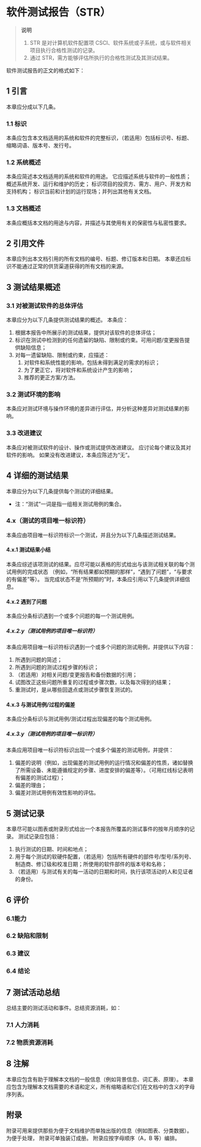 # 软件测试报告（STR）

> **说明**
> 1. STR 是对计算机软件配置项 CSCI、软件系统或子系统，或与软件相关项目执行合格性测试的记录。
> 2. 通过 STR，需方能够评估所执行的合格性测试及其测试结果。

软件测试报告的正文的格式如下：

## 1 引言

本章应分成以下几条。

### 1.1 标识

本条应包含本文档适用的系统和软件的完整标识，（若适用）包括标识号、标题、缩略词语、版本号、发行号。

### 1.2 系统概述

本条应简述本文档适用的系统和软件的用途。
它应描述系统与软件的一般性质；
概述系统开发、运行和维护的历史；
标识项目的投资方、需方、用户、开发方和支持机构；
标识当前和计划的运行现场；并列出其他有关文档。

### 1.3 文档概述

本条应概括本文档的用途与内容，并描述与其使用有关的保密性与私密性要求。

## 2 引用文件

本章应列出本文档引用的所有文档的编号、标题、修订版本和日期。
本章还应标识不能通过正常的供货渠道获得的所有文档的来源。

## 3 测试结果概述

### 3.1 对被测试软件的总体评估

本章应分为以下几条提供测试结果的概述。
本条应：

1. 根据本报告中所展示的测试结果，提供对该软件的总体评估；
2. 标识在测试中检测到的任何遗留的缺陷、限制或约束。可用问题/变更报告提供缺陷信息；
3. 对每一遗留缺陷、限制或约束，应描述：
    1. 对软件和系统性能的影响，包括未得到满足的需求的标识；
    2. 为了更正它，将对软件和系统设计产生的影响；
    3. 推荐的更正方案/方法。

### 3.2 测试环境的影响

本条应对测试环境与操作环境的差异进行评估，并分析这种差异对测试结果的影响。

### 3.3 改进建议

本条应对被测试软件的设计、操作或测试提供改进建议。
应讨论每个建议及其对软件的影响。
如果没有改进建议，本条应陈述为“无”。

## 4 详细的测试结果

本章应分为以下几条提供每个测试的详细结果。

- 注：“测试”一词是指一组相关测试用例的集合。

### 4.x（测试的项目唯一标识符）

本条应由项目唯一标识符标识一个测试，并且分为以下几条描述测试结果。

#### 4.x.1 测试结果小结

本条应综述该项测试的结果。应尽可能以表格的形式给出与该测试相关联的每个测试用例的完成状态
（例如，“所有结果都如预期的那样”，“遇到了问题”，“与要求的有偏差”等）。
当完成状态不是“所预期的”时，本条应引用以下几条提供详细信息。

#### 4.x.2 遇到了问题

本条应分条标识遇到一个或多个问题的每一个测试用例。

##### 4.x.2.y（测试用例的项目唯一标识符）

本条应用项目唯一标识符标识遇到一个或多个问题的测试用例，并提供以下内容：

1. 所遇到问题的简述；
2. 所遇到问题的测试过程步骤的标识；
3. （若适用）对相关问题/变更报告和备份数据的引用；
4. 试图改正这些问题所重复的过程或步骤次数，以及每次得到的结果；
5. 重测试时，是从哪些回退点或测试步骤恢复测试的。

#### 4.x.3 与测试用例/过程的偏差

本条应分条标识与测试用例/测试过程出现偏差的每个测试用例。

##### 4.x.3.y（测试用例的项目唯一标识符）

本条应用项目唯一标识符标识出现一个或多个偏差的测试用例，并提供：

1. 偏差的说明（例如，出现偏差的测试用例的运行情况和偏差的性质，诸如替换了所需设备、未能遵循规定的步骤、进度安排的偏差等）。（可用红线标记表明有偏差的测试过程）；
2. 偏差的理由；
3. 偏差对测试用例有效性影响的评估。

## 5 测试记录

本章尽可能以图表或附录形式给出一个本报告所覆盖的测试事件的按年月顺序的记录。
测试记录应包括：

1. 执行测试的日期、时间和地点；
2. 用于每个测试的软硬件配置，（若适用）包括所有硬件的部件号/型号/系列号、制造商、修订级和校准日期；所使用的软件部件的版本号和名称；
3. （若适用）与测试有关的每一活动的日期和时间，执行该项活动的人和见证者的身份。

## 6 评价

### 6.1能力

### 6.2 缺陷和限制

### 6.3 建议

### 6.4 结论

## 7 测试活动总结

总结主要的测试活动和事件。总结资源消耗，如：

### 7.1 人力消耗

### 7.2 物质资源消耗

## 8 注解

本章应包含有助于理解本文档的一般信息（例如背景信息、词汇表、原理）。
本章应包含为理解本文档需要的术语和定义，所有缩略语和它们在文档中的含义的字母序列表。

## 附录

附录可用来提供那些为便于文档维护而单独出版的信息（例如图表、分类数据）。为便于处理，
附录可单独装订成册。
附录应按字母顺序（A，B 等）编排。